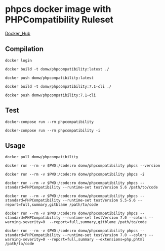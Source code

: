 # phpcs docker image with PHPCompatibility Ruleset

[Docker_Hub](https://hub.docker.com/r/domw/phpcompatibility)

## Compilation

    docker login

    docker build -t domw/phpcompatibility:latest ./

    docker push domw/phpcompatibility:latest

    docker build -t domw/phpcompatibility:7.1-cli ./

    docker push domw/phpcompatibility:7.1-cli 

## Test

    docker-compose run --rm phpcompatibility
    
    docker-compose run --rm phpcompatibility -i
    
## Usage
    
    docker pull domw/phpcompatibility
    
    docker run --rm -v $PWD:/code:ro domw/phpcompatibility phpcs --version
    
    docker run --rm -v $PWD:/code:ro domw/phpcompatibility phpcs -i
       
    docker run --rm -v $PWD:/code:ro domw/phpcompatibility phpcs --standard=PHPCompatibility --runtime-set testVersion 5.6 /path/to/code
    
    docker run --rm -v $PWD:/code:ro domw/phpcompatibility phpcs --standard=PHPCompatibility --runtime-set testVersion 5.5-5.6 --report=full,summary,gitblame /path/to/code
    
    docker run --rm -v $PWD:/code:ro domw/phpcompatibility phpcs --standard=PHPCompatibility --runtime-set testVersion 7.0 --colors --warning-severity=0  --report=full,summary,gitblame /path/to/code
    
    docker run --rm -v $PWD:/code:ro domw/phpcompatibility phpcs --standard=PHPCompatibility --runtime-set testVersion 7.0 --colors --warning-severity=0 --report=full,summary --extensions=php,phtml /path/to/code
